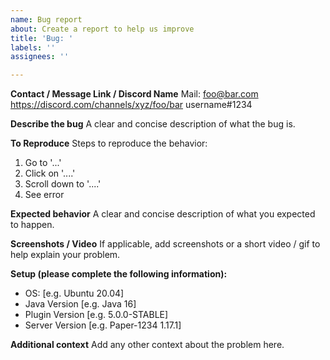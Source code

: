 ```yaml
---
name: Bug report
about: Create a report to help us improve
title: 'Bug: '
labels: ''
assignees: ''

---
```


**Contact / Message Link / Discord Name**
Mail: foo@bar.com
https://discord.com/channels/xyz/foo/bar
username#1234

**Describe the bug**
A clear and concise description of what the bug is.

**To Reproduce**
Steps to reproduce the behavior:
1. Go to '...'
2. Click on '....'
3. Scroll down to '....'
4. See error

**Expected behavior**
A clear and concise description of what you expected to happen.

**Screenshots / Video**
If applicable, add screenshots or a short video / gif to help explain your problem.

**Setup (please complete the following information):**
 - OS: [e.g. Ubuntu 20.04]
 - Java Version [e.g. Java 16]
 - Plugin Version [e.g. 5.0.0-STABLE]
 - Server Version [e.g. Paper-1234 1.17.1]

**Additional context**
Add any other context about the problem here.
